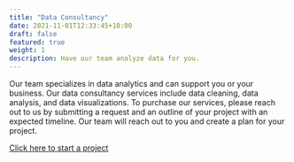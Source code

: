 ```yaml
---
title: "Data Consultancy"
date: 2021-11-01T12:33:45+10:00
draft: false
featured: true
weight: 1
description: Have our team analyze data for you.
---
```


Our team specializes in data analytics and can support you or your business. Our data consultancy services include data cleaning, data analysis, and data visualizations. To purchase our services, please reach out to us by submitting a request and an outline of your project with an expected timeline. Our team will reach out to you and create a plan for your project.

[Click here to start a project](https://senergygroup.org/contact/)